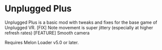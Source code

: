 # Unplugged Plus

Unplugged Plus is a basic mod with tweaks and fixes for the base game of Unplugged VR.
[FIX] Note movement is super jittery (especially at higher refresh rates)
[FEATURE] Smooth camera

Requires Melon Loader v5.0 or later.
